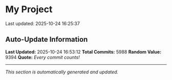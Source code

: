 # My Project


Last updated: 2025-10-24 16:25:37











































































































































































































































































































































































































































































































































































































































































































































































































































































































































































































































































































































































































































































































































































































































































































































































































































































































































































































































































































































































































































































































































































































































































































































































































































































































































































































































































































































































































































































































































































































































































































































































































































































































































































































































































































































































































































































































































































































































































































































































































































































































































































































































































































































































































































































































































































































































































































































































































































































































































































































































































































































































































































































































































































































































































































































































































































































































































































































































































































































































































































































































































































































































































































































































































































































































































































































































## Auto-Update Information

**Last Updated:** 2025-10-24 16:53:12
**Total Commits:** 5988
**Random Value:** 9394
**Quote:** _Every commit counts!_

---
_This section is automatically generated and updated._